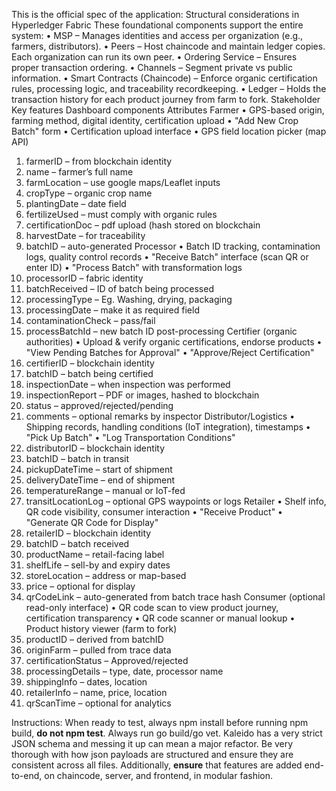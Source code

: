 This is the official spec of the application:
Structural considerations in Hyperledger Fabric
These foundational components support the entire system:
• MSP – Manages identities and access per organization (e.g., farmers, distributors).
• Peers – Host chaincode and maintain ledger copies. Each organization can run its own
peer.
• Ordering Service – Ensures proper transaction ordering.
• Channels – Segment private vs public information.
• Smart Contracts (Chaincode) – Enforce organic certification rules, processing logic, and
traceability recordkeeping.
• Ledger – Holds the transaction history for each product journey from farm to fork.
Stakeholder Key features Dashboard
components
Attributes
Farmer • GPS-based
origin, farming
method, digital
identity,
certification
upload
• "Add New Crop
Batch" form
• Certification upload
interface
• GPS field location
picker (map API)
1. farmerID – from blockchain
identity
2. name – farmer’s full name
3. farmLocation – use google
maps/Leaflet inputs
4. cropType – organic crop name
5. plantingDate – date field
6. fertilizeUsed – must comply
with organic rules
7. certificationDoc – pdf upload
(hash stored on blockchain
8. harvestDate – for traceability
9. batchID – auto-generated
Processor • Batch ID
tracking,
contamination
logs, quality
control records
• "Receive Batch"
interface (scan QR or
enter ID)
• "Process Batch" with
transformation logs
1. processorID – fabric identity
2. batchReceived – ID of batch
being processed
3. processingType – Eg. Washing,
drying, packaging
4. processingDate – make it as
required field
5. contaminationCheck –
pass/fail
6. processBatchId – new batch ID
post-processing
Certifier (organic
authorities)
• Upload & verify
organic
certifications,
endorse
products
• "View Pending
Batches for
Approval"
• "Approve/Reject
Certification"
1. certifierID – blockchain
identity
2. batchID – batch being certified
3. inspectionDate – when
inspection was performed
4. inspectionReport – PDF or
images, hashed to blockchain
5. status –
approved/rejected/pending
6. comments – optional remarks
by inspector
Distributor/Logistics • Shipping
records,
handling
conditions (IoT
integration),
timestamps
• "Pick Up Batch"
• "Log Transportation
Conditions"
1. distributorID – blockchain
identity
2. batchID – batch in transit
3. pickupDateTime – start of
shipment
4. deliveryDateTime – end of
shipment
5. temperatureRange – manual
or IoT-fed
6. transitLocationLog – optional
GPS waypoints or logs
Retailer • Shelf info, QR
code visibility,
consumer
interaction
• "Receive Product"
• "Generate QR Code
for Display"
1. retailerID – blockchain identity
2. batchID – batch received
3. productName – retail-facing
label
4. shelfLife – sell-by and expiry
dates
5. storeLocation – address or
map-based
6. price – optional for display
7. qrCodeLink – auto-generated
from batch trace hash
Consumer (optional
read-only interface)
• QR code scan
to view product
journey,
certification
transparency
• QR code scanner or
manual lookup
• Product history
viewer (farm to
fork)
1. productID – derived from
batchID
2. originFarm – pulled from trace
data
3. certificationStatus –
Approved/rejected
4. processingDetails – type, date,
processor name
5. shippingInfo – dates, location
6. retailerInfo – name, price,
location
7. qrScanTime – optional for
analytics

Instructions:
When ready to test, always npm install before running npm build, **do not npm test**. Always run go build/go vet. 
Kaleido has a very strict JSON schema and messing it up can mean a major refactor. Be very thorough with how json payloads are structured and ensure they are consistent across all files.
Additionally, **ensure** that features are added end-to-end, on chaincode, server, and frontend, in modular fashion.